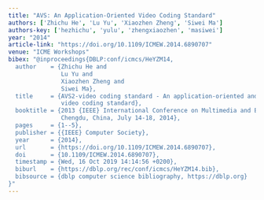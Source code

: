 ```yaml
---
title: "AVS: An Application-Oriented Video Coding Standard"
authors: ['Zhichu He', 'Lu Yu', 'Xiaozhen Zheng', 'Siwei Ma']
authors-key: ['hezhichu', 'yulu', 'zhengxiaozhen', 'masiwei']
year: "2014"
article-link: "https://doi.org/10.1109/ICMEW.2014.6890707"
venue: "ICME Workshops"
bibex: "@inproceedings{DBLP:conf/icmcs/HeYZM14,
  author    = {Zhichu He and
               Lu Yu and
               Xiaozhen Zheng and
               Siwei Ma},
  title     = {AVS2-video coding standard - An application-oriented and high perforamce
               video coding standard},
  booktitle = {2013 {IEEE} International Conference on Multimedia and Expo Workshops,
               Chengdu, China, July 14-18, 2014},
  pages     = {1--5},
  publisher = {{IEEE} Computer Society},
  year      = {2014},
  url       = {https://doi.org/10.1109/ICMEW.2014.6890707},
  doi       = {10.1109/ICMEW.2014.6890707},
  timestamp = {Wed, 16 Oct 2019 14:14:56 +0200},
  biburl    = {https://dblp.org/rec/conf/icmcs/HeYZM14.bib},
  bibsource = {dblp computer science bibliography, https://dblp.org}
}"
---
```

